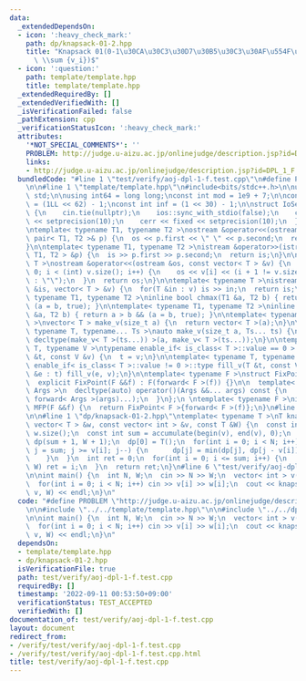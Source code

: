 ```yaml
---
data:
  _extendedDependsOn:
  - icon: ':heavy_check_mark:'
    path: dp/knapsack-01-2.hpp
    title: "Knapsack 01(0-1\u30CA\u30C3\u30D7\u30B5\u30C3\u30AF\u554F\u984C) $O(N\
      \ \\sum {v_i})$"
  - icon: ':question:'
    path: template/template.hpp
    title: template/template.hpp
  _extendedRequiredBy: []
  _extendedVerifiedWith: []
  _isVerificationFailed: false
  _pathExtension: cpp
  _verificationStatusIcon: ':heavy_check_mark:'
  attributes:
    '*NOT_SPECIAL_COMMENTS*': ''
    PROBLEM: http://judge.u-aizu.ac.jp/onlinejudge/description.jsp?id=DPL_1_F
    links:
    - http://judge.u-aizu.ac.jp/onlinejudge/description.jsp?id=DPL_1_F
  bundledCode: "#line 1 \"test/verify/aoj-dpl-1-f.test.cpp\"\n#define PROBLEM \"http://judge.u-aizu.ac.jp/onlinejudge/description.jsp?id=DPL_1_F\"\
    \n\n#line 1 \"template/template.hpp\"\n#include<bits/stdc++.h>\n\nusing namespace\
    \ std;\n\nusing int64 = long long;\nconst int mod = 1e9 + 7;\n\nconst int64 infll\
    \ = (1LL << 62) - 1;\nconst int inf = (1 << 30) - 1;\n\nstruct IoSetup {\n  IoSetup()\
    \ {\n    cin.tie(nullptr);\n    ios::sync_with_stdio(false);\n    cout << fixed\
    \ << setprecision(10);\n    cerr << fixed << setprecision(10);\n  }\n} iosetup;\n\
    \ntemplate< typename T1, typename T2 >\nostream &operator<<(ostream &os, const\
    \ pair< T1, T2 >& p) {\n  os << p.first << \" \" << p.second;\n  return os;\n\
    }\n\ntemplate< typename T1, typename T2 >\nistream &operator>>(istream &is, pair<\
    \ T1, T2 > &p) {\n  is >> p.first >> p.second;\n  return is;\n}\n\ntemplate< typename\
    \ T >\nostream &operator<<(ostream &os, const vector< T > &v) {\n  for(int i =\
    \ 0; i < (int) v.size(); i++) {\n    os << v[i] << (i + 1 != v.size() ? \" \"\
    \ : \"\");\n  }\n  return os;\n}\n\ntemplate< typename T >\nistream &operator>>(istream\
    \ &is, vector< T > &v) {\n  for(T &in : v) is >> in;\n  return is;\n}\n\ntemplate<\
    \ typename T1, typename T2 >\ninline bool chmax(T1 &a, T2 b) { return a < b &&\
    \ (a = b, true); }\n\ntemplate< typename T1, typename T2 >\ninline bool chmin(T1\
    \ &a, T2 b) { return a > b && (a = b, true); }\n\ntemplate< typename T = int64\
    \ >\nvector< T > make_v(size_t a) {\n  return vector< T >(a);\n}\n\ntemplate<\
    \ typename T, typename... Ts >\nauto make_v(size_t a, Ts... ts) {\n  return vector<\
    \ decltype(make_v< T >(ts...)) >(a, make_v< T >(ts...));\n}\n\ntemplate< typename\
    \ T, typename V >\ntypename enable_if< is_class< T >::value == 0 >::type fill_v(T\
    \ &t, const V &v) {\n  t = v;\n}\n\ntemplate< typename T, typename V >\ntypename\
    \ enable_if< is_class< T >::value != 0 >::type fill_v(T &t, const V &v) {\n  for(auto\
    \ &e : t) fill_v(e, v);\n}\n\ntemplate< typename F >\nstruct FixPoint : F {\n\
    \  explicit FixPoint(F &&f) : F(forward< F >(f)) {}\n\n  template< typename...\
    \ Args >\n  decltype(auto) operator()(Args &&... args) const {\n    return F::operator()(*this,\
    \ forward< Args >(args)...);\n  }\n};\n \ntemplate< typename F >\ninline decltype(auto)\
    \ MFP(F &&f) {\n  return FixPoint< F >{forward< F >(f)};\n}\n#line 4 \"test/verify/aoj-dpl-1-f.test.cpp\"\
    \n\n#line 1 \"dp/knapsack-01-2.hpp\"\ntemplate< typename T >\nT knapsack_01_2(const\
    \ vector< T > &w, const vector< int > &v, const T &W) {\n  const int N = (int)\
    \ w.size();\n  const int sum = accumulate(begin(v), end(v), 0);\n  vector< T >\
    \ dp(sum + 1, W + 1);\n  dp[0] = T();\n  for(int i = 0; i < N; i++) {\n    for(int\
    \ j = sum; j >= v[i]; j--) {\n      dp[j] = min(dp[j], dp[j - v[i]] + w[i]);\n\
    \    }\n  }\n  int ret = 0;\n  for(int i = 0; i <= sum; i++) {\n    if(dp[i] <=\
    \ W) ret = i;\n  }\n  return ret;\n}\n#line 6 \"test/verify/aoj-dpl-1-f.test.cpp\"\
    \n\nint main() {\n  int N, W;\n  cin >> N >> W;\n  vector< int > v(N), w(N);\n\
    \  for(int i = 0; i < N; i++) cin >> v[i] >> w[i];\n  cout << knapsack_01_2(w,\
    \ v, W) << endl;\n}\n"
  code: "#define PROBLEM \"http://judge.u-aizu.ac.jp/onlinejudge/description.jsp?id=DPL_1_F\"\
    \n\n#include \"../../template/template.hpp\"\n\n#include \"../../dp/knapsack-01-2.hpp\"\
    \n\nint main() {\n  int N, W;\n  cin >> N >> W;\n  vector< int > v(N), w(N);\n\
    \  for(int i = 0; i < N; i++) cin >> v[i] >> w[i];\n  cout << knapsack_01_2(w,\
    \ v, W) << endl;\n}\n"
  dependsOn:
  - template/template.hpp
  - dp/knapsack-01-2.hpp
  isVerificationFile: true
  path: test/verify/aoj-dpl-1-f.test.cpp
  requiredBy: []
  timestamp: '2022-09-11 00:53:50+09:00'
  verificationStatus: TEST_ACCEPTED
  verifiedWith: []
documentation_of: test/verify/aoj-dpl-1-f.test.cpp
layout: document
redirect_from:
- /verify/test/verify/aoj-dpl-1-f.test.cpp
- /verify/test/verify/aoj-dpl-1-f.test.cpp.html
title: test/verify/aoj-dpl-1-f.test.cpp
---
```

